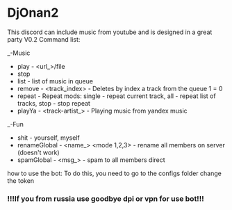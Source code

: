 # DjOnan2

This discord can include music from youtube and is designed in a great party
V0.2
Command list:

_-Music
  - play - <url_>/file
  - stop
  - list - list of music in queue
  - remove - <track_index> - Deletes by index a track from the queue 1 = 0
  - repeat - Repeat mods: single - repeat current track, all - repeat list of tracks, stop - stop repeat
  - playYa - <track-artist_> - Playing music from yandex music

_-Fun
  - shit - yourself, myself
  - renameGlobal - <name_> <mode 1,2,3> - rename all members on server (doesn't work)
  - spamGlobal - <msg_> - spam to all members direct

how to use the bot:
To do this, you need to go to the configs folder
change the token


### !!!If you from russia use goodbye dpi or vpn for use bot!!!
